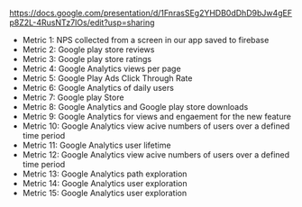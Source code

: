 https://docs.google.com/presentation/d/1FnrasSEg2YHDB0dDhD9bJw4gEFp8Z2L-4RusNTz7IOs/edit?usp=sharing
- Metric 1: NPS collected from a screen in our app saved to firebase
- Metric 2: Google play store reviews
- Metric 3: Google play store ratings
- Metric 4: Google Analytics views per page
- Metric 5: Google Play Ads Click Through Rate
- Metric 6: Google Analytics of daily users
- Metric 7: Google play Store     
- Metric 8: Google Analytics and Google play store downloads
- Metric 9: Google Analytics for views and engaement for the new feature
- Metric 10: Google Analytics view acive numbers of users over a defined time period
- Metric 11: Google Analytics user lifetime
- Metric 12: Google Analytics view acive numbers of users over a defined time period
- Metric 13: Google Analytics path exploration
- Metric 14: Google Analytics user exploration
- Metric 15: Google Analytics user exploration

